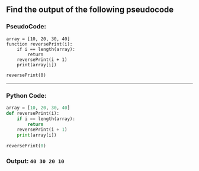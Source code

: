 ## Find the output of the following pseudocode

### PseudoCode:

```
array = [10, 20, 30, 40]
function reversePrint(i):
    if i == length(array):
        return
    reversePrint(i + 1)
    print(array[i])

reversePrint(0)
```
---
### Python Code:

```python
array = [10, 20, 30, 40]
def reversePrint(i):
    if i == length(array):
        return
    reversePrint(i + 1)
    print(array[i])

reversePrint(0)
```

### Output: `40 30 20 10`